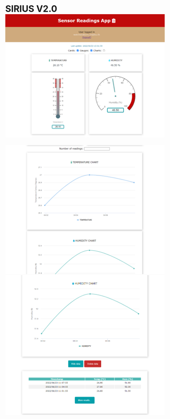 # SIRIUS V2.0![Alt text](https://github.com/summation2009/SIRIUS/blob/main/Firebase-Project/DHT22_DATALOGGER_FIREBASE/IMG.png?raw=true "Wiring digram")
![Alt text](https://github.com/summation2009/SIRIUS/blob/main/Firebase-Project/DHT22_DATALOGGER_FIREBASE/IMG2.png?raw=true "Wiring digram")
![Alt text](https://github.com/summation2009/SIRIUS/blob/main/Firebase-Project/DHT22_DATALOGGER_FIREBASE/IMG3.png?raw=true "Wiring digram")

